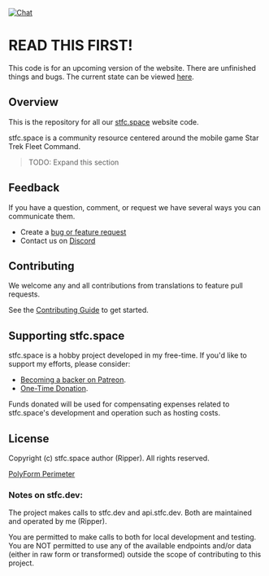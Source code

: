 [![Chat](https://img.shields.io/discord/862688515396468757?label=chat&logo=discord)](https://discord.gg/BvjM6JCcdp)

# READ THIS FIRST!

This code is for an upcoming version of the website. There are unfinished things and bugs. The current state can be viewed [here](https://next.stfc.space).

## Overview

This is the repository for all our [stfc.space](https://stfc.space) website code.

stfc.space is a community resource centered around the mobile game Star Trek Fleet Command.

> TODO: Expand this section

## Feedback

If you have a question, comment, or request we have several ways you can communicate them.

- Create a [bug or feature request](https://github.com/stfc-space/frontend/issues)
- Contact us on [Discord](https://discord.gg/BvjM6JCcdp)

## Contributing

We welcome any and all contributions from translations to feature pull requests.

See the [Contributing Guide](./CONTRIBUTING.md) to get started.

## Supporting stfc.space

stfc.space is a hobby project developed in my free-time. If you'd like to support my efforts, please consider:

- [Becoming a backer on Patreon](https://www.patreon.com/ripper_stfc).
- [One-Time Donation](https://paypal.me/ripperstfc).

Funds donated will be used for compensating expenses related to stfc.space's development and operation such as hosting costs.

## License

Copyright (c) stfc.space author (Ripper). All rights reserved.

[PolyForm Perimeter](./LICENSE.md)

### Notes on stfc.dev:

The project makes calls to stfc.dev and api.stfc.dev. Both are maintained and operated by me (Ripper).

You are permitted to make calls to both for local development and testing.
You are NOT permitted to use any of the available endpoints and/or data (either in raw form or transformed) outside the scope of contributing to this project.
